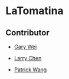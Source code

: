 # LaTomatina

## Contributor
* [Gary Wei](https://github.com/garywei944)

* [Larry Chen](https://github.com/LarryC01)

* [Patrick Wang](https://github.com/PatrickWang-1)

